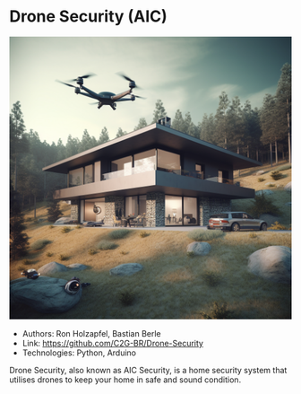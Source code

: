 # Drone Security (AIC)

![AIC image by midjourney](images/drone_security.png "AIC")

- Authors: Ron Holzapfel, Bastian Berle
- Link: https://github.com/C2G-BR/Drone-Security
- Technologies: Python, Arduino

Drone Security, also known as AIC Security, is a home security system that utilises drones to keep your home in safe and sound condition.